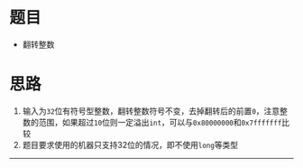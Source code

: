 # 题目
* 翻转整数
# 思路
1. 输入为`32`位有符号型整数，翻转整数符号不变，去掉翻转后的前置`0`，注意整数的范围，如果超过`10`位则一定溢出`int`，可以与`0x80000000`和`0x7fffffff`比较
2. 题目要求使用的机器只支持32位的情况，即不使用`long`等类型
---